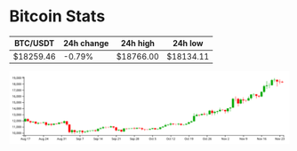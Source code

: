 # Bitcoin Stats

BTC/USDT|24h change|24h high|24h low|
|---|---|---|---|
|$18259.46|-0.79%|$18766.00|$18134.11|

<img src="./chart.svg">
